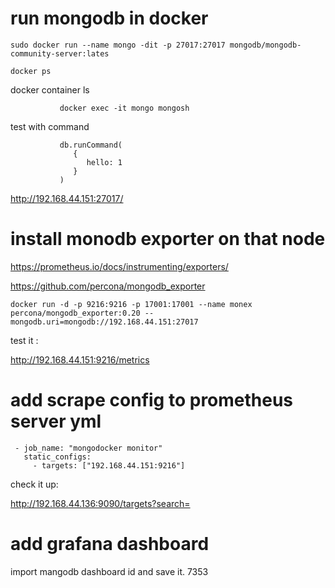 

# run mongodb in docker


    sudo docker run --name mongo -dit -p 27017:27017 mongodb/mongodb-community-server:lates

    docker ps

 
docker container ls

               docker exec -it mongo mongosh



test with command


               db.runCommand(
                  {
                     hello: 1
                  }
               )


http://192.168.44.151:27017/



# install monodb exporter on that node

https://prometheus.io/docs/instrumenting/exporters/

https://github.com/percona/mongodb_exporter



    docker run -d -p 9216:9216 -p 17001:17001 --name monex percona/mongodb_exporter:0.20 --mongodb.uri=mongodb://192.168.44.151:27017


 test it :

 
http://192.168.44.151:9216/metrics



# add scrape config to prometheus server yml


     - job_name: "mongodocker monitor"
       static_configs:
         - targets: ["192.168.44.151:9216"]



check it up:

http://192.168.44.136:9090/targets?search=


# add grafana dashboard

import mangodb dashboard id and save it. 7353



